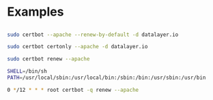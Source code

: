 # Examples

##

```sh
sudo certbot --apache --renew-by-default -d datalayer.io
```

```sh
sudo certbot certonly --apache -d datalayer.io
```

```sh
sudo certbot renew --apache
```

```sh
SHELL=/bin/sh
PATH=/usr/local/sbin:/usr/local/bin:/sbin:/bin:/usr/sbin:/usr/bin

0 */12 * * * root certbot -q renew --apache
```
